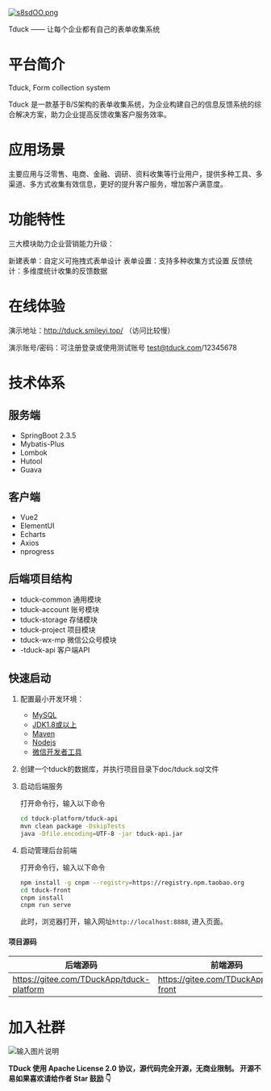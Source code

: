 [![s8sdOO.png](https://s3.ax1x.com/2021/01/11/s8sdOO.png)](https://imgchr.com/i/s8sdOO)

Tduck —— 让每个企业都有自己的表单收集系统



# 平台简介

Tduck,  Form collection system

Tduck 是一款基于B/S架构的表单收集系统，为企业构建自己的信息反馈系统的综合解决方案，助力企业提高反馈收集客户服务效率。







# 应用场景

主要应用与泛零售、电商、金融、调研、资料收集等行业用户，提供多种工具、多渠道、多方式收集有效信息，更好的提升客户服务，增加客户满意度。

# 功能特性

三大模块助力企业营销能力升级：

新建表单：自定义可拖拽式表单设计
表单设置：支持多种收集方式设置
反馈统计：多维度统计收集的反馈数据



# 在线体验

演示地址：http://tduck.smileyi.top/ （访问比较慢）

演示账号/密码：可注册登录或使用测试账号  test@tduck.com/12345678

# 技术体系

## 服务端

- SpringBoot  2.3.5
- Mybatis-Plus
- Lombok
- Hutool
- Guava



## 客户端

- Vue2
- ElementUI
- Echarts
- Axios
- nprogress



## 后端项目结构

-  tduck-common 通用模块
-  tduck-account 账号模块
-  tduck-storage 存储模块
-  tduck-project 项目模块
-  tduck-wx-mp  微信公众号模块
-  -tduck-api 客户端API



## 快速启动

1. 配置最小开发环境：

   * [MySQL](https://dev.mysql.com/downloads/mysql/)
   * [JDK1.8或以上](http://www.oracle.com/technetwork/java/javase/overview/index.html)
   * [Maven](https://maven.apache.org/download.cgi)
   * [Nodejs](https://nodejs.org/en/download/)
   * [微信开发者工具](https://developers.weixin.qq.com/miniprogram/dev/devtools/download.html)

2. 创建一个tduck的数据库，并执行项目目录下doc/tduck.sql文件

3. 启动后端服务

   打开命令行，输入以下命令

   ```bash
   cd tduck-platform/tduck-api
   mvn clean package -DskipTests
   java -Dfile.encoding=UTF-8 -jar tduck-api.jar
   ```

4. 启动管理后台前端

   打开命令行，输入以下命令

   ```bash
   npm install -g cnpm --registry=https://registry.npm.taobao.org
   cd tduck-front
   cnpm install
   cnpm run serve
   ```

   此时，浏览器打开，输入网址`http://localhost:8888`, 进入页面。


#### 项目源码

|   后端源码  |   前端源码  |
|--- | --- |
|  https://gitee.com/TDuckApp/tduck-platform   |  https://gitee.com/TDuckApp/tduck-front   |

# 加入社群
![输入图片说明](https://images.gitee.com/uploads/images/2021/0112/123754_9128ad9b_1674451.png "屏幕截图.png")

**TDuck 使用 Apache License 2.0 协议，源代码完全开源，无商业限制。 开源不易如果喜欢请给作者 Star 鼓励 👇**